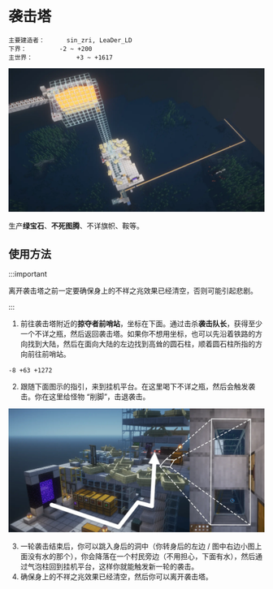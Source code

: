 # 袭击塔

```
主要建造者：		sin_zri, LeaDer_LD
下界：			-2 ~ +200
主世界：			+3 ~ +1617
```

![](/img/place/袭击塔.webp)

生产**绿宝石**、**不死图腾**、不详旗帜、鞍等。

## 使用方法

:::important

离开袭击塔之前一定要确保身上的不祥之兆效果已经清空，否则可能引起悲剧。

:::

1. 前往袭击塔附近的**掠夺者前哨站**，坐标在下面。通过击杀**袭击队长**，获得至少一个不详之瓶，然后返回袭击塔。如果你不想用坐标，也可以先沿着铁路的方向找到大陆，然后在面向大陆的左边找到高耸的圆石柱，顺着圆石柱所指的方向前往前哨站。

```text title="掠夺者前哨站坐标"
-8 +63 +1272
```

2. 跟随下面图示的指引，来到挂机平台。在这里喝下不详之瓶，然后会触发袭击。你在这里给怪物 “削脚”，击退袭击。

![](/img/place/袭击塔教程.webp)

3. 一轮袭击结束后，你可以跳入身后的洞中（你转身后的左边 / 图中右边小图上面没有水的那个），你会降落在一个村民旁边（不用担心，下面有水），然后通过气泡柱回到挂机平台，这样你就能触发新一轮的袭击。
4. 确保身上的不祥之兆效果已经清空，然后你可以离开袭击塔。
